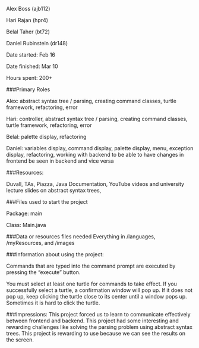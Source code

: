 Alex Boss (ajb112)

Hari Rajan (hpr4)

Belal Taher (bt72)

Daniel Rubinstein (dr148)

Date started: Feb 16

Date finished: Mar 10

Hours spent: 200+




###Primary Roles

Alex: abstract syntax tree / parsing, creating command classes, turtle framework, refactoring, error 

Hari: controller, abstract syntax tree / parsing, creating command classes, turtle framework, refactoring, error 

Belal: palette display, refactoring

Daniel: variables display, command display, palette display, menu, exception display, refactoring, working with backend to be able to have changes in frontend be seen in backend and vice versa


###Resources:

Duvall, TAs, Piazza, Java Documentation, YouTube videos and university lecture slides on abstract syntax trees, 

###Files used to start the project

Package: main

Class: Main.java



###Data or resources files needed
Everything in /languages, /myResources, and /images

###Information about using the project:

Commands that are typed into the command prompt are executed by pressing the “execute” button.

You must select at least one turtle for commands to take effect. If you successfully select a turtle, a confirmation window will pop up. If it does not pop up, keep clicking the turtle close to its center until a window pops up. Sometimes it is hard to click the turtle. 


###Impressions:
This project forced us to learn to communicate effectively between frontend and backend. This project had some interesting and rewarding challenges like solving the parsing problem using abstract syntax trees. This project is rewarding to use because we can see the results on the screen.